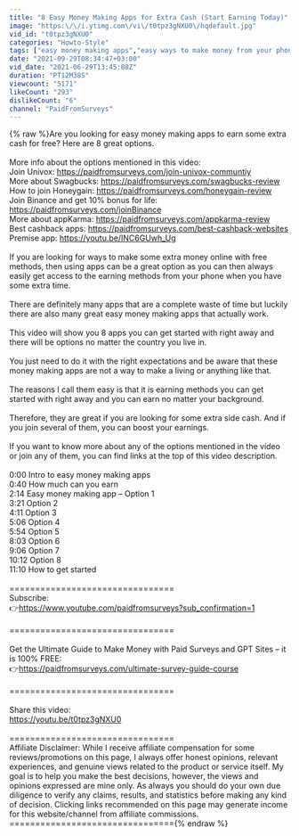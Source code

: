 ```yaml
---
title: "8 Easy Money Making Apps for Extra Cash (Start Earning Today)"
image: "https:\/\/i.ytimg.com\/vi\/t0tpz3gNXU0\/hqdefault.jpg"
vid_id: "t0tpz3gNXU0"
categories: "Howto-Style"
tags: ["easy money making apps","easy ways to make money from your phone","legit money making apps"]
date: "2021-09-29T08:34:47+03:00"
vid_date: "2021-06-29T13:45:08Z"
duration: "PT12M38S"
viewcount: "5171"
likeCount: "293"
dislikeCount: "6"
channel: "PaidFromSurveys"
---
```

{% raw %}Are you looking for easy money making apps to earn some extra cash for free? Here are 8 great options.<br /><br />More info about the options mentioned in this video:<br />Join Univox: <a rel="nofollow" target="blank" href="https://paidfromsurveys.com/join-univox-communtiy">https://paidfromsurveys.com/join-univox-communtiy</a><br />More about Swagbucks: <a rel="nofollow" target="blank" href="https://paidfromsurveys.com/swagbucks-review">https://paidfromsurveys.com/swagbucks-review</a><br />How to join Honeygain: <a rel="nofollow" target="blank" href="https://paidfromsurveys.com/honeygain-review">https://paidfromsurveys.com/honeygain-review</a> <br />Join Binance and get 10% bonus for life: <a rel="nofollow" target="blank" href="https://paidfromsurveys.com/joinBinance">https://paidfromsurveys.com/joinBinance</a> <br />More about appKarma: <a rel="nofollow" target="blank" href="https://paidfromsurveys.com/appkarma-review">https://paidfromsurveys.com/appkarma-review</a><br />Best cashback apps: <a rel="nofollow" target="blank" href="https://paidfromsurveys.com/best-cashback-websites">https://paidfromsurveys.com/best-cashback-websites</a><br />Premise app: <a rel="nofollow" target="blank" href="https://youtu.be/INC6GUwh_Ug">https://youtu.be/INC6GUwh_Ug</a><br /><br />If you are looking for ways to make some extra money online with free methods, then using apps can be a great option as you can then always easily get access to the earning methods from your phone when you have some extra time.<br /><br />There are definitely many apps that are a complete waste of time but luckily there are also many great easy money making apps that actually work.<br /><br />This video will show you 8 apps you can get started with right away and there will be options no matter the country you live in.<br /><br />You just need to do it with the right expectations and be aware that these money making apps are not a way to make a living or anything like that. <br /><br />The reasons I call them easy is that it is earning methods you can get started with right away and you can earn no matter your background.<br /><br />Therefore, they are great if you are looking for some extra side cash. And if you join several of them, you can boost your earnings. <br /><br />If you want to know more about any of the options mentioned in the video or join any of them, you can find links at the top of this video description.<br /><br />0:00 Intro to easy money making apps<br />0:40 How much can you earn<br />2:14 Easy money making app – Option 1<br />3:21 Option 2<br />4:11 Option 3<br />5:06 Option 4<br />5:54 Option 5<br />8:03 Option 6<br />9:06 Option 7<br />10:12 Option 8<br />11:10 How to get started<br /><br />================================<br />Subscribe:<br />👉<a rel="nofollow" target="blank" href="https://www.youtube.com/paidfromsurveys?sub_confirmation=1">https://www.youtube.com/paidfromsurveys?sub_confirmation=1</a><br /><br />================================<br /><br />Get the Ultimate Guide to Make Money with Paid Surveys and GPT Sites – it is 100% FREE: <br />👉<a rel="nofollow" target="blank" href="https://paidfromsurveys.com/ultimate-survey-guide-course">https://paidfromsurveys.com/ultimate-survey-guide-course</a><br /><br />================================<br /><br />Share this video:<br /><a rel="nofollow" target="blank" href="https://youtu.be/t0tpz3gNXU0">https://youtu.be/t0tpz3gNXU0</a><br /><br />================================<br />Affiliate Disclaimer:  While I receive affiliate compensation for some reviews/promotions on this page, I always offer honest opinions, relevant experiences, and genuine views related to the product or service itself. My goal is to help you make the best decisions, however, the views and opinions expressed are mine only. As always you should do your own due diligence to verify any claims, results, and statistics before making any kind of decision. Clicking links recommended on this page may generate income for this website/channel from affiliate commissions.<br />================================{% endraw %}
